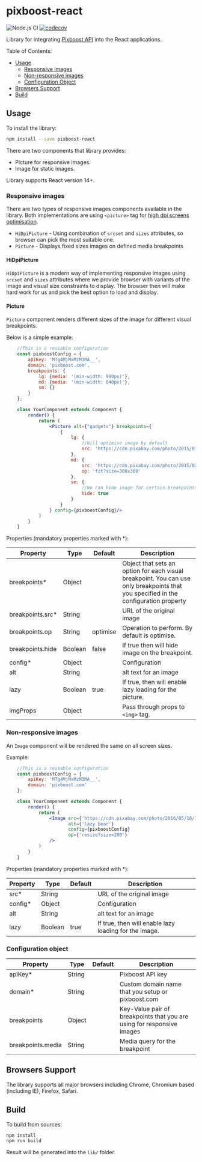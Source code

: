 # pixboost-react

![Node.js CI](https://github.com/Pixboost/pixboost-react/workflows/Node.js%20CI/badge.svg)
[![codecov](https://codecov.io/gh/Pixboost/pixboost-react/branch/main/graph/badge.svg?token=OZHEWxCf5X)](https://codecov.io/gh/Pixboost/pixboost-react)

Library for integrating [Pixboost API](https://help.pixboost.com/api) into the React applications.

Table of Contents:

* [Usage](#usage)
    * [Responsive images](#responsive-images)
    * [Non-responsive images](#non-responsive-images)
    * [Configuration Object](#configuration-object)
* [Browsers Support](#browsers-support)
* [Build](#build)

## Usage

To install the library:

```bash
npm install --save pixboost-react
```

There are two components that library provides: 
* Picture for responsive images.
* Image for static images.

Library supports React version 14+.

### Responsive images

There are two types of responsive images components available in the library. Both implementations are using `<picture>`
tag for [high dpi screens optimisation](https://pixboost.com/blog/optimising-images-for-high-dpi-displays/).

* `HiDpiPicture` - Using combination of `srcset` and `sizes` attributes, so browser can pick the most suitable one.
* `Picture` - Displays fixed sizes images on defined media breakpoints

#### HiDpiPicture

`HiDpiPicture` is a modern way of implementing responsive images using `srcset` and `sizes` attributes where we provide
browser with variants of the image and visual size constraints to display. The browser then will make hard work for us
and pick the best option to load and display.

#### Picture

`Picture` component renders different sizes of the image for different visual breakpoints. 

Below is a simple example:

```jsx harmony
    //This is a reusable configuration
    const pixboostConfig = {
        apiKey: 'MTg4MjMxMzM3MA__',
        domain: 'pixboost.com',
        breakpoints: {
            lg: {media: '(min-width: 990px)'},
            md: {media: '(min-width: 640px)'},
            sm: {}
        }
    };

    class YourComponent extends Component {
        render() {
            return (
                <Picture alt={"gadgets"} breakpoints={
                    {
                        lg: {
                            //Will optimise image by default
                            src: 'https://cdn.pixabay.com/photo/2015/01/21/14/14/apple-606761_960_720.jpg'
                        },
                        md: {
                            src: 'https://cdn.pixabay.com/photo/2015/02/02/15/28/bar-621033_960_720.jpg',
                            op: 'fit?size=300x300'
                        },
                        sm: {
                            //We can hide image for certain breakpoints
                            hide: true
                        }
                    }
                } config={pixboostConfig}/>
            )
        }
    }
```

Properties (mandatory properties marked with *):

| Property         | Type    | Default  | Description                                                                                                                          | 
|------------------|---------|----------|--------------------------------------------------------------------------------------------------------------------------------------|
| breakpoints*     | Object  |          | Object that sets an option for each visual breakpoint. You can use only breakpoints that you specified in the configuration property |
| breakpoints.src* | String  |          | URL of the original image                                                                                                            |
| breakpoints.op   | String  | optimise | Operation to perform. By default is optimise.                                                                                        |
| breakpoints.hide | Boolean | false    | If true then will hide image on the breakpoint.                                                                                      |
| config*          | Object  |          | Configuration                                                                                                                        |
| alt              | String  |          | alt text for an image                                                                                                                |
| lazy             | Boolean | true     | If true, then will enable lazy loading for the picture.                                                                              |
| imgProps         | Object  |          | Pass through props to `<img>` tag.                                                                                                   |  

### Non-responsive images

An `Image` component will be rendered the same on all screen sizes.

Example:

```jsx harmony
    //This is a reusable configuration
    const pixboostConfig = {
        apiKey: 'MTg4MjMxMzM3MA__',
        domain: 'pixboost.com'
    };

    class YourComponent extends Component {
        render() {
            return (
                <Image src={'https://cdn.pixabay.com/photo/2016/05/10/15/29/bear-1383980_960_720.jpg'}
                       alt={'lazy bear'}
                       config={pixboostConfig}
                       op={'resize?size=200'}
                />
            )
        }
    }
```

Properties (mandatory properties marked with *):

| Property | Type    | Default | Description                                           | 
|----------|---------|---------|-------------------------------------------------------|
| src*     | String  |         | URL of the original image                             |
| config*  | Object  |         | Configuration                                         |
| alt      | String  |         | alt text for an image                                 |
| lazy     | Boolean | true    | If true, then will enable lazy loading for the image. |

### Configuration object

| Property          | Type   | Default | Description                                                            | 
|-------------------|--------|---------|------------------------------------------------------------------------|
| apiKey*           | String |         | Pixboost API key                                                       |
| domain*           | String |         | Custom domain name that you setup or pixboost.com                      |
| breakpoints       | Object |         | Key-Value pair of breakpoints that you are using for responsive images |
| breakpoints.media | String |         | Media query for the breakpoint                                         |

## Browsers Support

The library supports all major browsers including Chrome, Chromium based (including IE), Firefox, Safari.

## Build

To build from sources:

```bash
npm install
npm run build
```

Result will be generated into the `lib/` folder.